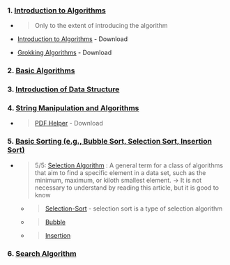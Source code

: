 ### 1. [Introduction to Algorithms](1.IntroductionToAlgorithms/)

- > Only to the extent of introducing the algorithm

- [Introduction to Algorithms](https://dl.ebooksworld.ir/books/Introduction.to.Algorithms.4th.Leiserson.Stein.Rivest.Cormen.MIT.Press.9780262046305.EBooksWorld.ir.pdf) - Download

- [Grokking Algorithms](https://edu.anarcho-copy.org/Algorithm/grokking-algorithms-illustrated-programmers-curious.pdf) - Download

### 2. [Basic Algorithms](2.Basic-Algorithms/)

### 3. [Introduction of Data Structure](3.Introduction-of-Data%20Structure/)

### 4. [String Manipulation and Algorithms](4.String-Manipulation-And-Algorithms/)

- > [PDF Helper](book/String%20Manipulation_docx.pdf) - Download

### 5. [Basic Sorting (e.g., Bubble Sort, Selection Sort, Insertion Sort)](5.Basic-Sorting/)

- > 5/5: [Selection Algorithm](5.5-Selection-Algorithm/) :
  > A general term for a class of algorithms that aim to find a specific element in a data set, such as the minimum, maximum, or kiloth smallest element. -> It is not necessary to understand by reading this article, but it is good to know

  - > [Selection-Sort](5.Basic-Sorting/Selection/) - selection sort is a type of selection algorithm
  - > [Bubble](5.Basic-Sorting/Bubble/)
  - > [Insertion](5.Basic-Sorting/Insertion/)

### 6. [Search Algorithm](6.Search-Algorithm/)
